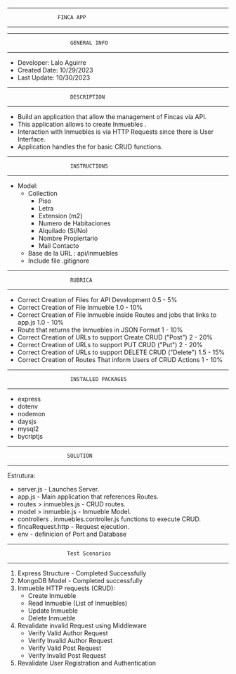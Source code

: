 **********************************************************
                    FINCA APP
**********************************************************
*************************************************************
                        GENERAL INFO
*************************************************************
+ Developer: Lalo Aguirre
+ Created Date: 10/29/2023
+ Last Update: 10/30/2023

*************************************************************
                        DESCRIPTION
*************************************************************
+ Build an application that allow the management of Fincas via API. 
+ This application allows to create Inmuebles .
+ Interaction with Inmuebles is via HTTP Requests since there is User Interface.
+ Application handles the for basic CRUD functions. 
*************************************************************
                        INSTRUCTIONS
*************************************************************
+ Model:
  + Collection
    + Piso 
    + Letra
    + Extension (m2)
    + Numero de Habitaciones
    + Alquilado (Si/No)
    + Nombre Propiertario
    + Mail Contacto
  + Base de la URL : api/inmuebles
  + Include file .gitignore
  
*************************************************************
                        RUBRICA
*************************************************************
+ Correct Creation of Files for API Development 0.5 - 5%
+ Correct Creation of File Inmueble 1.0 - 10%
+ Correct Creation of File Inmueble inside Routes and jobs that links to app.js 1.0 - 10%
+ Route that returns the Inmuebles in JSON Format 1 - 10%
+ Correct Creation of URLs to support Create CRUD ("Post")   2 - 20%
+ Correct Creation of URLs to support PUT CRUD ("Put")   2 - 20%
+ Correct Creation of URLs to support DELETE CRUD ("Delete") 1.5 - 15%
+ Correct Creation of Routes That inform Users of CRUD Actions  1 - 10%

*************************************************************
                        INSTALLED PACKAGES
*************************************************************
+ express
+ dotenv
+ nodemon
+ daysjs
+ mysql2
+ bycriptjs

*************************************************************
                       SOLUTION 
*************************************************************
Estrutura:
+ server.js - Launches Server.
+ app.js - Main application that references Routes.
+ routes > inmuebles.js - CRUD routes.
+ model > inmueble.js - Inmueble Model.
+ controllers . inmuebles.controller.js functions to execute CRUD.
+ fincaRequest.http - Request ejecution.
+ env - definicion of Port and Database

*************************************************************
                       Test Scenarios
*************************************************************
1. Express Structure - Completed Successfully
2. MongoDB Model  - Completed successfully
3. Inmueble HTTP requests (CRUD):
   + Create Inmueble
   + Read Inmueble (List of Inmuebles)
   + Update Inmueble
   + Delete Inmueble
4. Revalidate invalid Request using Middleware
   + Verify Valid Author Request 
   + Verify Invalid Author Request
   + Verify Valid Post Request 
   + Verify Invalid Post Request
5. Revalidate User Registration and Authentication


